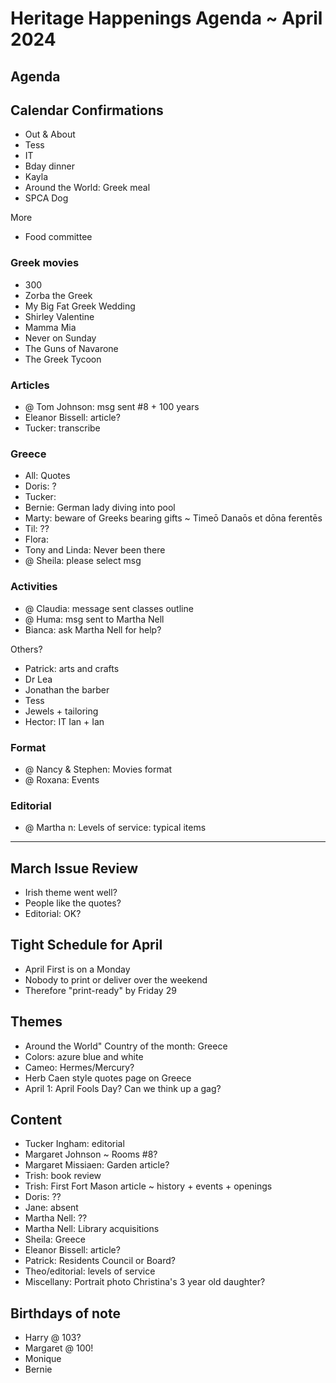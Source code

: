 # Heritage Happenings Agenda ~ April 2024

## Agenda

## Calendar Confirmations

* Out & About
* Tess
* IT
* Bday dinner
* Kayla
* Around the World: Greek meal
* SPCA Dog

More

* Food committee

### Greek movies

* 300
* Zorba the Greek
* My Big Fat Greek Wedding
* Shirley Valentine
* Mamma Mia
* Never on Sunday
* The Guns of Navarone
* The Greek Tycoon


### Articles

* @ Tom Johnson: msg sent #8 + 100 years
* Eleanor Bissell: article?
* Tucker: transcribe

### Greece

* All: Quotes
* Doris: ?
* Tucker: 
* Bernie: German lady diving into pool
* Marty: beware of Greeks bearing gifts ~ Timeō Danaōs et dōna ferentēs
* Til: ??
* Flora:
* Tony and Linda: Never been there
* @ Sheila: please select msg

### Activities

* @ Claudia: message sent classes outline
* @ Huma: msg sent to Martha Nell
* Bianca: ask Martha Nell for help?

Others?

* Patrick: arts and crafts
* Dr Lea
* Jonathan the barber
* Tess
* Jewels + tailoring
* Hector: IT Ian + Ian

### Format

* @ Nancy & Stephen: Movies format
* @ Roxana: Events


### Editorial

* @ Martha n: Levels of service: typical items

***


## March Issue Review

* Irish theme went well?
* People like the quotes?
* Editorial: OK?

## Tight Schedule for April

* April First is on a Monday
* Nobody to print or deliver over the weekend
* Therefore "print-ready" by Friday 29

## Themes

* Around the World" Country of the month: Greece
* Colors: azure blue and white
* Cameo: Hermes/Mercury?
* Herb Caen style quotes page on Greece
* April 1: April Fools Day? Can we think up a gag?

## Content

* Tucker Ingham: editorial
* Margaret Johnson ~ Rooms #8?
* Margaret Missiaen: Garden article?
* Trish: book review
* Trish: First Fort Mason article ~ history + events + openings
* Doris: ??
* Jane: absent
* Martha Nell: ??
* Martha Nell: Library acquisitions
* Sheila: Greece
* Eleanor Bissell: article?
* Patrick: Residents Council or Board?
* Theo/editorial: levels of service
* Miscellany: Portrait photo Christina's 3 year old daughter?

## Birthdays of note

* Harry @ 103?
* Margaret @ 100!
* Monique
* Bernie


